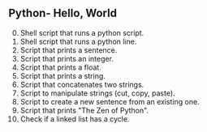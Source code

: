 ## Python- Hello, World

0. Shell script that runs a python script.
1. Shell script that runs a python line.
2. Script that prints a sentence.
3. Script that prints an integer.
4. Script that prints a float.
5. Script that prints a string.
6. Script that concatenates two strings.
7. Script to manipulate strings (cut, copy, paste).
8. Script to create a new sentence from an existing one.
9. Script that prints "The Zen of Python".
10. Check if a linked list has a cycle.
